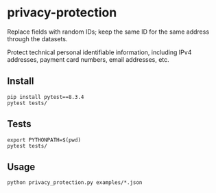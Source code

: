 # privacy-protection

Replace fields with random IDs; keep the same ID for the same address through the datasets.

Protect technical personal identifiable information, including
IPv4 addresses, payment card numbers, email addresses, etc.

## Install

```
pip install pytest==8.3.4
pytest tests/
```

## Tests

```
export PYTHONPATH=$(pwd)
pytest tests/
```

## Usage

```
python privacy_protection.py examples/*.json
```
